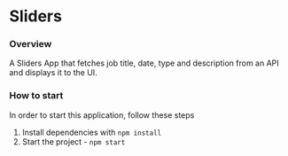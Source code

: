 # Sliders

### Overview
A Sliders App that fetches job title, date, type and description from an API and displays it to the UI.

### How to start

In order to start this application, follow these steps

1. Install dependencies with `npm install`
2. Start the project - `npm start`